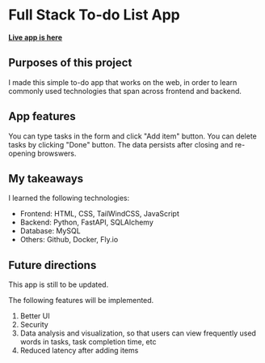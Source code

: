 
# Full Stack To-do List App
**[Live app is here](https://tatz884.github.io/To-do-list/todo-list.html)**
## Purposes of this project
I made this simple to-do app that works on the web, in order to learn commonly used technologies that span across frontend and backend.

## App features
You can type tasks in the form and click "Add item" button.
You can delete tasks by clicking "Done" button.
The data persists after closing and re-opening browswers.

## My takeaways
I learned the following technologies:

- Frontend: HTML, CSS, TailWindCSS, JavaScript
- Backend: Python, FastAPI, SQLAlchemy
- Database: MySQL
- Others: Github, Docker, Fly.io

## Future directions

This app is still to be updated.

The following features will be implemented.
1. Better UI
2. Security
3. Data analysis and visualization, so that users can view frequently used words in tasks, task completion time, etc
4. Reduced latency after adding items
